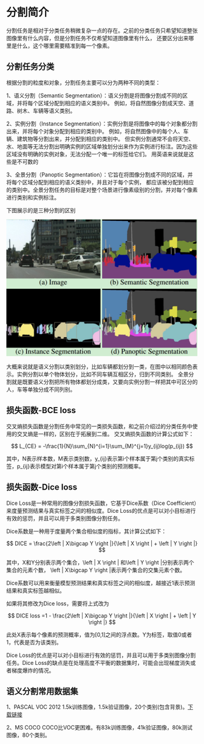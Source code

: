 # 分割简介

分割任务是相对于分类任务稍微复杂一点的存在。之前的分类任务只希望知道整张图像里有什么内容，但是分割任务不仅希望知道图像里有什么，
还要区分出来哪里是什么，这个哪里需要精准到每一个像素。

## 分割任务分类

根据分割的粒度和对象，分割任务主要可以分为两种不同的类型：

1、语义分割（Semantic Segmentation）：语义分割是将图像分割成不同的区域，并将每个区域分配到相应的语义类别中。
例如，将自然图像分割成天空、道路、树木、车辆等语义类别。

2、实例分割（Instance Segmentation）：实例分割是将图像中的每个对象都分割出来，并将每个对象分配到相应的类别中。
例如，将自然图像中的每个人、车辆、建筑物等分割出来，并分配到相应的类别中。
但实例分割通常不会将天空、水、地面等无法分割出明确实例的区域单独划分出来作为实例进行标注。因为这些区域没有明确的实例对象，无法分配一个唯一的标签给它们。
用英语来说就是这些是不可数的

3、全景分割（Panoptic Segmentation）：它旨在将图像分割成不同的区域，并将每个区域分配到相应的语义类别中，并且对于每个实例，
都应该被分配到相应的类别中。全景分割任务的目标是对整个场景进行像素级别的分割，并对每个像素进行类别和实例标注。

下图展示的是三种分割的区别

![](../img/04/01/segclass.png)

大概来说就是语义分割以类别划分，比如车辆都划分到一类，在图中以相同颜色表示。实例分割以单个物体划分，比如不同车辆互相区分，归到不同类别。
全景分割就是既要语义分割把所有物体都划分成类，又要向实例分割一样把其中可区分的人，车等单独分成不同列别。


## 损失函数-BCE loss
交叉熵损失函数是分割任务中常见的一类损失函数，和之前介绍过的分类任务中使用的交叉熵是一样的，区别在于拓展到二维。
交叉熵损失函数的计算公式如下：

$$ L_{CE} = -\frac{1}{N}\sum_{N}^{i=1}\sum_{M}^{j=1}y_{ij}log(p_{ij}) $$

其中，N表示样本数，M表示类别数，y_{ij}表示第i个样本属于第j个类别的真实标签，p_{ij}表示模型对第i个样本属于第j个类别的预测概率。


## 损失函数-Dice loss

Dice Loss是一种常用的图像分割损失函数，它基于Dice系数（Dice Coefficient）来度量预测结果与真实标签之间的相似度。Dice Loss的优点是可以对小目标进行有效的惩罚，并且可以用于多类别图像分割任务。

Dice系数是一种用于度量两个集合相似度的指标，其计算公式如下：

$$ DICE = \frac{2\left | X\bigcap Y \right |}{\left | X \right | + \left | Y \right |} $$

其中，X和Y分别表示两个集合，\left | X \right | 和\left | Y \right |分别表示两个集合的元素个数，
\left | X\bigcap Y \right |表示两个集合的交集元素个数。

Dice系数可以用来衡量模型预测结果和真实标签之间的相似度，越接近1表示预测结果和真实标签越相似。

如果将其修改为Dice loss，需要将上式改为

$$ DICE loss =1 -  \frac{2\left | X\bigcap Y \right |}{\left | X \right | + \left | Y \right |} $$

此处X表示每个像素的预测概率，值为[0,1]之间的浮点数。Y为标签，取值0或者1，代表是否为该类别。

Dice Loss的优点是可以对小目标进行有效的惩罚，并且可以用于多类别图像分割任务。Dice Loss的缺点是在处理高度不平衡的数据集时，可能会出现梯度消失或者梯度爆炸的情况。

## 语义分割常用数据集

1、PASCAL VOC 2012 1.5k训练图像，1.5k验证图像，20个类别(包含背景)。[下载链接](http://host.robots.ox.ac.uk/pascal/VOC/voc2012/)

2、MS COCO COCO比VOC更困难。有83k训练图像，41k验证图像，80k测试图像，80个类别。


